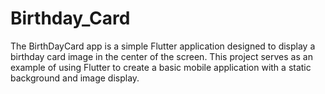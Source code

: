 # Birthday_Card
The BirthDayCard app is a simple Flutter application designed to display a birthday card image in the center of the screen. This project serves as an example of using Flutter to create a basic mobile application with a static background and image display.
